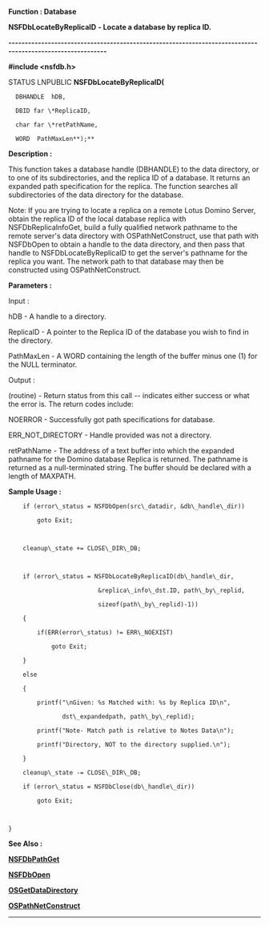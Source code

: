 




<!--
 /\* Font Definitions \*/
 @font-face
 {font-family:Courier;
 panose-1:2 7 4 9 2 2 5 2 4 4;}
@font-face
 {font-family:"Tms Rmn";
 panose-1:2 2 6 3 4 5 5 2 3 4;}
@font-face
 {font-family:Helv;
 panose-1:2 11 6 4 2 2 2 3 2 4;}
@font-face
 {font-family:"Cambria Math";
 panose-1:2 4 5 3 5 4 6 3 2 4;}
 /\* Style Definitions \*/
 p.MsoNormal, li.MsoNormal, div.MsoNormal
 {margin-top:0cm;
 margin-right:0cm;
 margin-bottom:8.0pt;
 margin-left:0cm;
 line-height:107%;
 font-size:11.0pt;
 font-family:"Calibri",sans-serif;}
.MsoChpDefault
 {font-size:11.0pt;}
.MsoPapDefault
 {margin-bottom:8.0pt;
 line-height:107%;}
 /\* Page Definitions \*/
 @page WordSection1
 {size:612.0pt 792.0pt;
 margin:72.0pt 72.0pt 72.0pt 72.0pt;}
div.WordSection1
 {page:WordSection1;}
-->




 


**Function : Database**



**NSFDbLocateByReplicaID** **- Locate a
database by replica ID.**


**----------------------------------------------------------------------------------------------------------**



**#include <nsfdb.h>**



STATUS
LNPUBLIC **NSFDbLocateByReplicaID(**  

      DBHANDLE  hDB,  

      DBID far \*ReplicaID,  

      char far \*retPathName,  

      WORD  PathMaxLen**);**



**Description :**



This
function takes a database handle (DBHANDLE) to the data directory, or to one of
its subdirectories, and the replica ID of a database.  It returns an expanded
path specification for the replica.  The function searches all subdirectories
of the data directory for the database.  

  

Note: If you are trying to locate a replica on a remote Lotus Domino Server,
obtain the replica ID of the local database replica with NSFDbReplicaInfoGet,
build a fully qualified network pathname to the remote server's data directory
with OSPathNetConstruct, use that path with NSFDbOpen to obtain a handle to the
data directory, and then pass that handle to NSFDbLocateByReplicaID to get the
server's pathname for the replica you want.  The network path to that database
may then be constructed using OSPathNetConstruct.


 


**Parameters :**



Input :  

hDB  -  A handle to a directory.  

  

ReplicaID  -  A pointer to the Replica ID of the database you wish to find in
the directory.  

  

PathMaxLen  -  A WORD containing the length of the buffer minus one (1) for the
NULL terminator.  

  




Output :  

(routine)  -  Return status from this call -- indicates either success or what
the error is. The return codes include:  

  

NOERROR - Successfully got path specifications for database.  

  

ERR\_NOT\_DIRECTORY - Handle provided was not a directory.  

  

  

retPathName  -  The address of a text buffer into which the expanded pathname
for the Domino database Replica is returned.  The pathname is returned as a
null-terminated string.  The buffer should be declared with a length of
MAXPATH.  

  




 **Sample Usage :**


   

        if (error\_status = NSFDbOpen(src\_datadir, &db\_handle\_dir))  

            goto Exit;  

  

        cleanup\_state += CLOSE\_DIR\_DB;  

  

        if (error\_status = NSFDbLocateByReplicaID(db\_handle\_dir,  

                             &replica\_info\_dst.ID, path\_by\_replid,  

                             sizeof(path\_by\_replid)-1))  

        {  

            if(ERR(error\_status) != ERR\_NOEXIST)  

                goto Exit;  

        }  

        else  

        {  

            printf("\nGiven: %s Matched with: %s by Replica ID\n",  

                   dst\_expandedpath, path\_by\_replid);  

            printf("Note- Match path is relative to Notes Data\n");  

            printf("Directory, NOT to the directory supplied.\n");  

        }  

        cleanup\_state -= CLOSE\_DIR\_DB;  

        if (error\_status = NSFDbClose(db\_handle\_dir))  

            goto Exit;  

  

    }


 **See Also :**


**[NSFDbPathGet](NSFDbPathGet.md)**


**[NSFDbOpen](NSFDbOpen.md)**


**[OSGetDataDirectory](OSGetDataDirectory.md)**


**[OSPathNetConstruct](OSPathNetConstruct.md)**



----------------------------------------------------------------------------------------------------------


 





